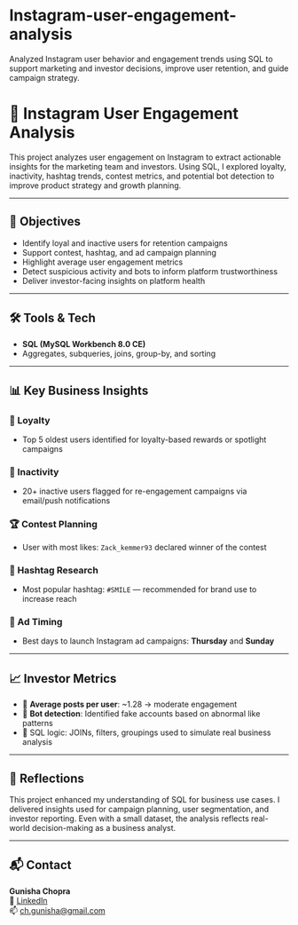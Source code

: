 # Instagram-user-engagement-analysis
Analyzed Instagram user behavior and engagement trends using SQL to support marketing and investor decisions, improve user retention, and guide campaign strategy.

# 📱 Instagram User Engagement Analysis

This project analyzes user engagement on Instagram to extract actionable insights for the marketing team and investors. Using SQL, I explored loyalty, inactivity, hashtag trends, contest metrics, and potential bot detection to improve product strategy and growth planning.

---

## 🎯 Objectives

- Identify loyal and inactive users for retention campaigns  
- Support contest, hashtag, and ad campaign planning  
- Highlight average user engagement metrics  
- Detect suspicious activity and bots to inform platform trustworthiness  
- Deliver investor-facing insights on platform health

---

## 🛠️ Tools & Tech

- **SQL (MySQL Workbench 8.0 CE)**  
- Aggregates, subqueries, joins, group-by, and sorting

---

## 📊 Key Business Insights

### 🔁 Loyalty
- Top 5 oldest users identified for loyalty-based rewards or spotlight campaigns

### 🔕 Inactivity
- 20+ inactive users flagged for re-engagement campaigns via email/push notifications

### 🏆 Contest Planning
- User with most likes: `Zack_kemmer93` declared winner of the contest

### 🔖 Hashtag Research
- Most popular hashtag: `#SMILE` — recommended for brand use to increase reach

### 📅 Ad Timing
- Best days to launch Instagram ad campaigns: **Thursday** and **Sunday**

---

## 📈 Investor Metrics

- 📌 **Average posts per user**: ~1.28 → moderate engagement  
- 🤖 **Bot detection**: Identified fake accounts based on abnormal like patterns  
- 🧠 SQL logic: JOINs, filters, groupings used to simulate real business analysis

---

## 🧠 Reflections

This project enhanced my understanding of SQL for business use cases. I delivered insights used for campaign planning, user segmentation, and investor reporting. Even with a small dataset, the analysis reflects real-world decision-making as a business analyst.

---

## 📬 Contact

**Gunisha Chopra**  
🔗 [LinkedIn](https://www.linkedin.com/in/gunisha-chopra-b16768262/)  
📫 ch.gunisha@gmail.com
